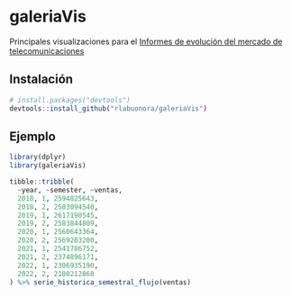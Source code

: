 
# galeriaVis

Principales visualizaciones para el  [Informes de evolución del mercado de telecomunicaciones](https://www.gub.uy/unidad-reguladora-servicios-comunicaciones/sites/unidad-reguladora-servicios-comunicaciones/files/2023-04/informe%20telecom%20dic%2022.pdf) 

## Instalación

``` r
# install.packages("devtools")
devtools::install_github("rlabuonora/galeriaVis")
```

## Ejemplo


``` r
library(dplyr)
library(galeriaVis)

tibble::tribble(
  ~year, ~semester, ~ventas,
  2018, 1, 2594825643,
  2018, 2, 2583094540,
  2019, 1, 2617190545,
  2019, 2, 2583844809,
  2020, 1, 2560643364,
  2020, 2, 2569283200,
  2021, 1, 2541786752,
  2021, 2, 2374896171,
  2022, 1, 2306935190,
  2022, 2, 2180212868
) %>% serie_historica_semestral_flujo(ventas)

```

